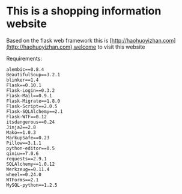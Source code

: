 # This is a shopping information website

Based on the flask web framework
this is  [http://haohuoyizhan.com](http://haohuoyizhan.com),welcome to visit this website

Requirements:

```
alembic==0.8.4
BeautifulSoup==3.2.1
blinker==1.4
Flask==0.10.1
Flask-Login==0.3.2
Flask-Mail==0.9.1
Flask-Migrate==1.8.0
Flask-Script==2.0.5
Flask-SQLAlchemy==2.1
Flask-WTF==0.12
itsdangerous==0.24
Jinja2==2.8
Mako==1.0.3
MarkupSafe==0.23
Pillow==3.1.1
python-editor==0.5
qiniu==7.0.6
requests==2.9.1
SQLAlchemy==1.0.12
Werkzeug==0.11.4
wheel==0.24.0
WTForms==2.1
MySQL-python==1.2.5

```